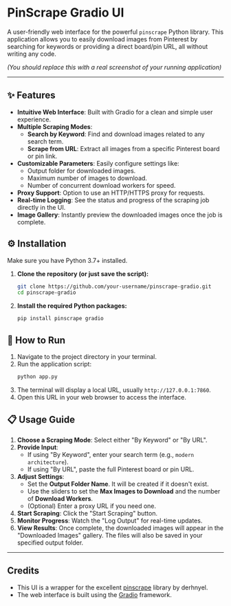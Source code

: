 # PinScrape Gradio UI

A user-friendly web interface for the powerful `pinscrape` Python library. This application allows you to easily download images from Pinterest by searching for keywords or providing a direct board/pin URL, all without writing any code.

 
*(You should replace this with a real screenshot of your running application)*

---

## ✨ Features

- **Intuitive Web Interface**: Built with Gradio for a clean and simple user experience.
- **Multiple Scraping Modes**:
  - **Search by Keyword**: Find and download images related to any search term.
  - **Scrape from URL**: Extract all images from a specific Pinterest board or pin link.
- **Customizable Parameters**: Easily configure settings like:
  - Output folder for downloaded images.
  - Maximum number of images to download.
  - Number of concurrent download workers for speed.
- **Proxy Support**: Option to use an HTTP/HTTPS proxy for requests.
- **Real-time Logging**: See the status and progress of the scraping job directly in the UI.
- **Image Gallery**: Instantly preview the downloaded images once the job is complete.

## ⚙️ Installation

Make sure you have Python 3.7+ installed.

1.  **Clone the repository (or just save the script):**
    ```bash
    git clone https://github.com/your-username/pinscrape-gradio.git
    cd pinscrape-gradio
    ```

2.  **Install the required Python packages:**
    ```bash
    pip install pinscrape gradio
    ```

## 🚀 How to Run

1.  Navigate to the project directory in your terminal.
2.  Run the application script:
    ```bash
    python app.py
    ```
3.  The terminal will display a local URL, usually `http://127.0.0.1:7860`.
4.  Open this URL in your web browser to access the interface.

## 📋 Usage Guide

1.  **Choose a Scraping Mode**: Select either "By Keyword" or "By URL".
2.  **Provide Input**:
    - If using "By Keyword", enter your search term (e.g., `modern architecture`).
    - If using "By URL", paste the full Pinterest board or pin URL.
3.  **Adjust Settings**:
    - Set the **Output Folder Name**. It will be created if it doesn't exist.
    - Use the sliders to set the **Max Images to Download** and the number of **Download Workers**.
    - (Optional) Enter a proxy URL if you need one.
4.  **Start Scraping**: Click the "Start Scraping" button.
5.  **Monitor Progress**: Watch the "Log Output" for real-time updates.
6.  **View Results**: Once complete, the downloaded images will appear in the "Downloaded Images" gallery. The files will also be saved in your specified output folder.

---

## Credits

- This UI is a wrapper for the excellent [pinscrape](https://github.com/derhnyel/pinscrape) library by derhnyel.
- The web interface is built using the [Gradio](https://www.gradio.app/) framework.

